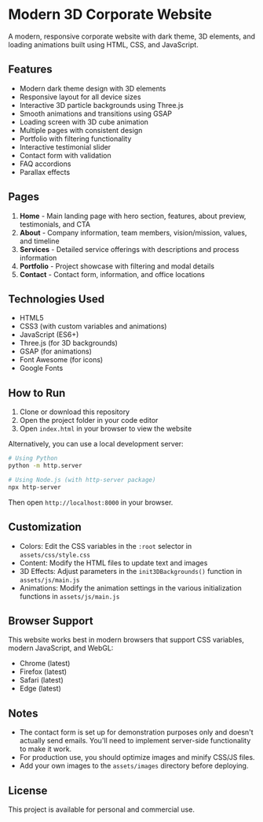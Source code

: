 # Modern 3D Corporate Website

A modern, responsive corporate website with dark theme, 3D elements, and loading animations built using HTML, CSS, and JavaScript.

## Features

- Modern dark theme design with 3D elements
- Responsive layout for all device sizes
- Interactive 3D particle backgrounds using Three.js
- Smooth animations and transitions using GSAP
- Loading screen with 3D cube animation
- Multiple pages with consistent design
- Portfolio with filtering functionality
- Interactive testimonial slider
- Contact form with validation
- FAQ accordions
- Parallax effects

## Pages

1. **Home** - Main landing page with hero section, features, about preview, testimonials, and CTA
2. **About** - Company information, team members, vision/mission, values, and timeline
3. **Services** - Detailed service offerings with descriptions and process information
4. **Portfolio** - Project showcase with filtering and modal details
5. **Contact** - Contact form, information, and office locations

## Technologies Used

- HTML5
- CSS3 (with custom variables and animations)
- JavaScript (ES6+)
- Three.js (for 3D backgrounds)
- GSAP (for animations)
- Font Awesome (for icons)
- Google Fonts

## How to Run

1. Clone or download this repository
2. Open the project folder in your code editor
3. Open `index.html` in your browser to view the website

Alternatively, you can use a local development server:

```bash
# Using Python
python -m http.server

# Using Node.js (with http-server package)
npx http-server
```

Then open `http://localhost:8000` in your browser.

## Customization

- Colors: Edit the CSS variables in the `:root` selector in `assets/css/style.css`
- Content: Modify the HTML files to update text and images
- 3D Effects: Adjust parameters in the `init3DBackgrounds()` function in `assets/js/main.js`
- Animations: Modify the animation settings in the various initialization functions in `assets/js/main.js`

## Browser Support

This website works best in modern browsers that support CSS variables, modern JavaScript, and WebGL:

- Chrome (latest)
- Firefox (latest)
- Safari (latest)
- Edge (latest)

## Notes

- The contact form is set up for demonstration purposes only and doesn't actually send emails. You'll need to implement server-side functionality to make it work.
- For production use, you should optimize images and minify CSS/JS files.
- Add your own images to the `assets/images` directory before deploying.

## License

This project is available for personal and commercial use.
